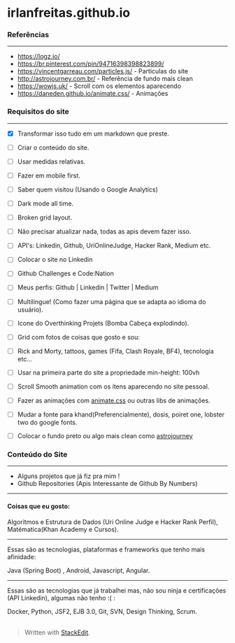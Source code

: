 

# irlanfreitas.github.io

### Referências
___

* https://logz.io/
* https://br.pinterest.com/pin/94716398398823899/
* https://vincentgarreau.com/particles.js/ - Particulas do site
* http://astrojourney.com.br/ - Referência de fundo mais clean
* https://wowjs.uk/ - Scroll com os elementos aparecendo
* https://daneden.github.io/animate.css/ - Animações


### Requisitos do site 
___

- [x] Transformar isso tudo em um markdown que preste.
- [ ] Criar o conteúdo do site.
- [ ] Usar medidas relativas.
- [ ] Fazer em mobile first.
- [ ] Saber quem visitou (Usando o Google Analytics)
- [ ] Dark mode all time.
- [ ] Broken grid layout.
- [ ] Não precisar atualizar nada, todas as apis devem fazer isso.
- [ ] API's: Linkedin, Github, UriOnlineJudge, Hacker Rank, Medium etc.
- [ ] Colocar o site no Linkedin
- [ ] Github Challenges e Code:Nation
- [ ] Meus perfis: Github | Linkedin | Twitter | Medium
- [ ] Multilingue! (Como fazer uma página que se adapta ao idioma do usuário).
- [ ] Icone do Overthinking Projets (Bomba Cabeça explodindo).
- [ ] Grid com fotos de coisas que gosto e sou:
- [ ] Rick and Morty, tattoos, games (Fifa, Clash Royale, BF4), tecnologia etc...
- [ ] Usar na primeira parte do site a propriedade min-height: 100vh
- [ ] Scroll Smooth animation com os ítens aparecendo no site pessoal.
- [ ] Fazer as animações com [animate.css](https://daneden.github.io/animate.css/) ou outras libs de animações.
- [ ] Mudar a fonte para khand(Preferencialmente), dosis, poiret one, lobster two do google fonts.
- [ ] Colocar o fundo preto ou algo mais clean como [astrojourney](http://astrojourney.com.br/)


### Conteúdo do Site
----------

* Alguns projetos que já fiz pra mim !
* Github Repositories (Apis Interessante de Github By Numbers)

----------

#### Coisas que eu gosto:

Algoritmos e Estrutura de Dados (Uri Online Judge e Hacker Rank Perfil), Matématica(Khan Academy e Cursos).

----------

Essas são as tecnologias, plataformas e frameworks que tenho mais afinidade:

Java (Spring Boot) , Android, Javascript, Angular.

----------

Essas são as tecnologias que já trabalhei mas, não sou ninja e certificações (API Linkedin), algumas não tenho :( :

Docker, Python, JSF2, EJB 3.0, Git, SVN, Design Thinking, Scrum.
<br>
<br>
> Written with [StackEdit](https://stackedit.io/).



